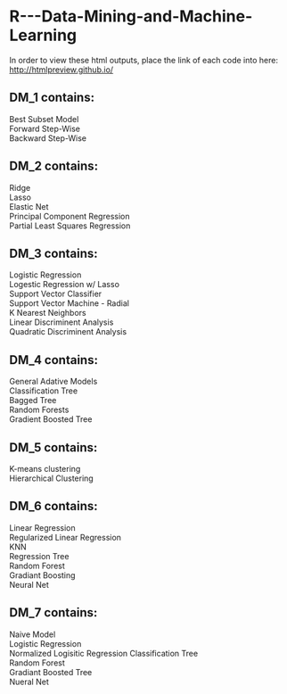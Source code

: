 # R---Data-Mining-and-Machine-Learning

In order to view these html outputs, place the link of each code into here:<br>
http://htmlpreview.github.io/

## DM_1 contains:

Best Subset Model<br>
Forward Step-Wise<br>
Backward Step-Wise 

## DM_2 contains:
Ridge<br>
Lasso<br>
Elastic Net<br>
Principal Component Regression<br>
Partial Least Squares Regression

## DM_3 contains:
Logistic Regression<br>
Logestic Regression w/ Lasso<br>
Support Vector Classifier<br>
Support Vector Machine - Radial<br>
K Nearest Neighbors<br>
Linear Discriminent Analysis<br>
Quadratic Discriminent Analysis

## DM_4 contains:
General Adative Models<br>
Classification Tree<br>
Bagged Tree<br>
Random Forests<br>
Gradient Boosted Tree

## DM_5 contains:
K-means clustering<br>
Hierarchical Clustering

## DM_6 contains:
Linear Regression<br>
Regularized Linear Regression<br>
KNN<br>
Regression Tree<br>
Random Forest<br>
Gradiant Boosting<br>
Neural Net

## DM_7 contains:
Naive Model<br>
Logistic Regression<br>
Normalized Logisitic Regression
Classification Tree<br>
Random Forest<br>
Gradiant Boosted Tree<br>
Nueral Net

